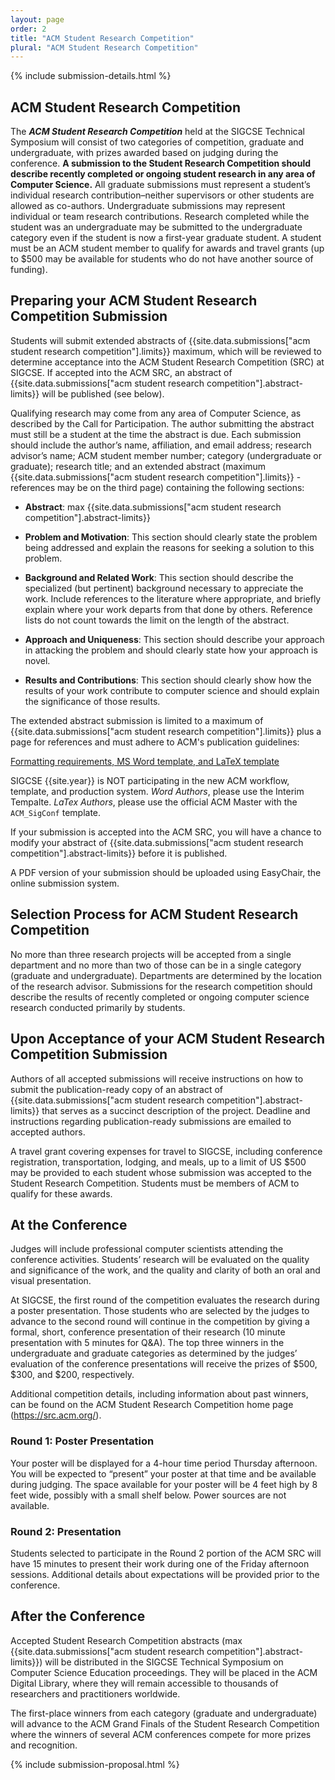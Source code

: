 ```yaml
---
layout: page
order: 2
title: "ACM Student Research Competition"
plural: "ACM Student Research Competition"
---
```


{% include submission-details.html %}

## ACM Student Research Competition

The ***ACM Student Research Competition*** held at the 
SIGCSE Technical Symposium will consist of two categories of competition, graduate and undergraduate, with prizes awarded based on judging during the conference. **A submission to the Student Research Competition should describe recently completed or ongoing student research in any area of Computer Science.**
All graduate submissions must represent a student’s individual research contribution–neither supervisors or other students are allowed as co-authors. Undergraduate submissions may represent individual or team research contributions. Research completed while the student was an undergraduate may be submitted to the undergraduate category even if the student is now a first-year graduate student. A student must be an ACM student member to qualify for awards and travel grants (up to $500 may be available for students who do not have another source of funding).

## Preparing your ACM Student Research Competition Submission

Students will submit extended abstracts of {{site.data.submissions["acm student research competition"].limits}} maximum, which will be reviewed to determine acceptance into the ACM Student Research Competition (SRC) at SIGCSE. If accepted into the ACM SRC, an abstract of {{site.data.submissions["acm student research competition"].abstract-limits}} will be published (see below). 

Qualifying research may come from any area of Computer Science, as described by the Call for Participation. The author submitting the abstract must still be a student at the time the abstract is due. Each submission should include the author’s name, affiliation, and email address; research advisor’s name; ACM student member number; category (undergraduate or graduate); research title; and an extended abstract (maximum {{site.data.submissions["acm student research competition"].limits}} - references may be on the third page) containing the following sections:

* **Abstract**: max {{site.data.submissions["acm student research competition"].abstract-limits}}

* **Problem and Motivation**: This section should clearly state the problem being addressed and explain the reasons for seeking a solution to this problem.

* **Background and Related Work**: This section should describe the specialized (but pertinent) background necessary to appreciate the work. Include references to the literature where appropriate, and briefly explain where your work departs from that done by others. Reference lists do not count towards the limit on the length of the abstract.

* **Approach and Uniqueness**: This section should describe your approach in attacking the problem and should clearly state how your approach is novel.

* **Results and Contributions**: This section should clearly show how the results of your work contribute to computer science and should explain the significance of those results.

The extended abstract submission is limited to a maximum of {{site.data.submissions["acm student research competition"].limits}} plus a page for references and must adhere to ACM's publication guidelines:

<div class="text-center" style="margin-top: 10px; margin-bottom: 10px;">
<a href="{{site.data.publishing.acmpubguidelines}}">Formatting requirements, MS Word template, and LaTeX template</a>
</div>

SIGCSE {{site.year}} is NOT participating in the new ACM workflow, template, and production system.  *Word Authors*, please use the Interim Tempalte. *LaTex Authors*, please use the official ACM Master with the `ACM_SigConf` template.

If your submission is accepted into the ACM SRC, you will have a chance to modify your abstract of {{site.data.submissions["acm student research competition"].abstract-limits}} before it is published.

A PDF version of your submission should be uploaded using EasyChair, the online submission system.

## Selection Process for ACM Student Research Competition

No more than three research projects will be accepted from a single department and no more than two of those can be in a single category (graduate and undergraduate). Departments are determined by the location of the research advisor. Submissions for the research competition should describe the results of recently completed or ongoing computer science research conducted primarily by students.

## Upon Acceptance of your ACM Student Research Competition Submission

Authors of all accepted submissions will receive instructions on how to submit the publication-ready copy of an abstract of {{site.data.submissions["acm student research competition"].abstract-limits}} that serves as a succinct description of the project. Deadline and instructions regarding publication-ready submissions are emailed to accepted authors. 

A travel grant covering expenses for travel to SIGCSE, including conference registration, transportation, lodging, and meals, up to a limit of US $500 may be provided to each student whose submission was accepted to the Student Research Competition. Students must be members of ACM to qualify for these awards.

## At the Conference

Judges will include professional computer scientists attending the conference activities. Students’ research will be evaluated on the quality and significance of the work, and the quality and clarity of both an oral and visual presentation.

At SIGCSE, the first round of the competition evaluates the research during a poster presentation. Those students who are selected by the judges to advance to the second round will continue in the competition by giving a formal, short, conference presentation of their research (10 minute presentation with 5 minutes for Q&A). The top three winners in the undergraduate and graduate categories as determined by the judges’ evaluation of the conference presentations will receive the prizes of $500, $300, and $200, respectively. 

Additional competition details, including information about past winners, can be found on the ACM Student Research Competition home page (https://src.acm.org/).

### Round 1: Poster Presentation

Your poster will be displayed for a 4-hour time period Thursday afternoon. You will be expected to “present” your poster at that time and be available during judging. The space available for your poster will be 4 feet high by 8 feet wide, possibly with a small shelf below. Power sources are not available.

### Round 2: Presentation

Students selected to participate in the Round 2 portion of the ACM SRC will have 15 minutes to present their work during one of the Friday afternoon sessions. Additional details about expectations will be provided prior to the conference.

## After the Conference

Accepted Student Research Competition abstracts (max {{site.data.submissions["acm student research competition"].abstract-limits}}) will be distributed in the SIGCSE Technical Symposium on Computer Science Education proceedings. They will be placed in the ACM Digital Library, where they will remain accessible to thousands of researchers and practitioners worldwide.

The first-place winners from each category (graduate and undergraduate) will advance to the ACM Grand Finals of the Student Research Competition where the winners of several ACM conferences compete for more prizes and recognition. 

{% include submission-proposal.html %}
